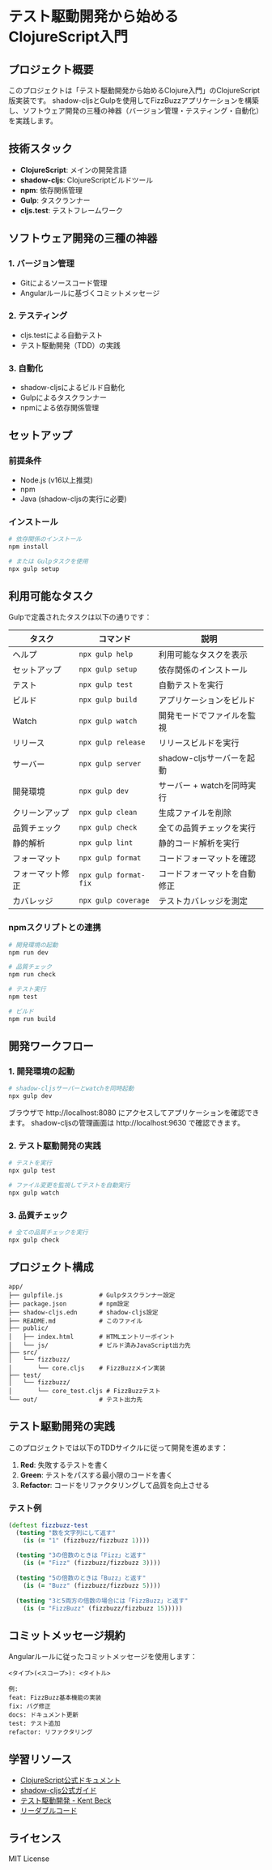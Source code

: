 # テスト駆動開発から始めるClojureScript入門

## プロジェクト概要

このプロジェクトは「テスト駆動開発から始めるClojure入門」のClojureScript版実装です。
shadow-cljsとGulpを使用してFizzBuzzアプリケーションを構築し、ソフトウェア開発の三種の神器（バージョン管理・テスティング・自動化）を実践します。

## 技術スタック

- **ClojureScript**: メインの開発言語
- **shadow-cljs**: ClojureScriptビルドツール
- **npm**: 依存関係管理
- **Gulp**: タスクランナー
- **cljs.test**: テストフレームワーク

## ソフトウェア開発の三種の神器

### 1. バージョン管理
- Gitによるソースコード管理
- Angularルールに基づくコミットメッセージ

### 2. テスティング
- cljs.testによる自動テスト
- テスト駆動開発（TDD）の実践

### 3. 自動化
- shadow-cljsによるビルド自動化
- Gulpによるタスクランナー
- npmによる依存関係管理

## セットアップ

### 前提条件
- Node.js (v16以上推奨)
- npm
- Java (shadow-cljsの実行に必要)

### インストール

```bash
# 依存関係のインストール
npm install

# または Gulpタスクを使用
npx gulp setup
```

## 利用可能なタスク

Gulpで定義されたタスクは以下の通りです：

| タスク | コマンド | 説明 |
|--------|----------|------|
| ヘルプ | `npx gulp help` | 利用可能なタスクを表示 |
| セットアップ | `npx gulp setup` | 依存関係のインストール |
| テスト | `npx gulp test` | 自動テストを実行 |
| ビルド | `npx gulp build` | アプリケーションをビルド |
| Watch | `npx gulp watch` | 開発モードでファイルを監視 |
| リリース | `npx gulp release` | リリースビルドを実行 |
| サーバー | `npx gulp server` | shadow-cljsサーバーを起動 |
| 開発環境 | `npx gulp dev` | サーバー + watchを同時実行 |
| クリーンアップ | `npx gulp clean` | 生成ファイルを削除 |
| 品質チェック | `npx gulp check` | 全ての品質チェックを実行 |
| 静的解析 | `npx gulp lint` | 静的コード解析を実行 |
| フォーマット | `npx gulp format` | コードフォーマットを確認 |
| フォーマット修正 | `npx gulp format-fix` | コードフォーマットを自動修正 |
| カバレッジ | `npx gulp coverage` | テストカバレッジを測定 |

### npmスクリプトとの連携

```bash
# 開発環境の起動
npm run dev

# 品質チェック
npm run check

# テスト実行
npm test

# ビルド
npm run build
```

## 開発ワークフロー

### 1. 開発環境の起動

```bash
# shadow-cljsサーバーとwatchを同時起動
npx gulp dev
```

ブラウザで http://localhost:8080 にアクセスしてアプリケーションを確認できます。
shadow-cljsの管理画面は http://localhost:9630 で確認できます。

### 2. テスト駆動開発の実践

```bash
# テストを実行
npx gulp test

# ファイル変更を監視してテストを自動実行
npx gulp watch
```

### 3. 品質チェック

```bash
# 全ての品質チェックを実行
npx gulp check
```

## プロジェクト構成

```
app/
├── gulpfile.js          # Gulpタスクランナー設定
├── package.json         # npm設定
├── shadow-cljs.edn      # shadow-cljs設定
├── README.md            # このファイル
├── public/
│   ├── index.html       # HTMLエントリーポイント
│   └── js/              # ビルド済みJavaScript出力先
├── src/
│   └── fizzbuzz/
│       └── core.cljs    # FizzBuzzメイン実装
├── test/
│   └── fizzbuzz/
│       └── core_test.cljs # FizzBuzzテスト
└── out/                 # テスト出力先
```

## テスト駆動開発の実践

このプロジェクトでは以下のTDDサイクルに従って開発を進めます：

1. **Red**: 失敗するテストを書く
2. **Green**: テストをパスする最小限のコードを書く
3. **Refactor**: コードをリファクタリングして品質を向上させる

### テスト例

```clojure
(deftest fizzbuzz-test
  (testing "数を文字列にして返す"
    (is (= "1" (fizzbuzz/fizzbuzz 1))))
  
  (testing "3の倍数のときは「Fizz」と返す"
    (is (= "Fizz" (fizzbuzz/fizzbuzz 3))))
  
  (testing "5の倍数のときは「Buzz」と返す"
    (is (= "Buzz" (fizzbuzz/fizzbuzz 5))))
  
  (testing "3と5両方の倍数の場合には「FizzBuzz」と返す"
    (is (= "FizzBuzz" (fizzbuzz/fizzbuzz 15)))))
```

## コミットメッセージ規約

Angularルールに従ったコミットメッセージを使用します：

```
<タイプ>(<スコープ>): <タイトル>

例:
feat: FizzBuzz基本機能の実装
fix: バグ修正
docs: ドキュメント更新
test: テスト追加
refactor: リファクタリング
```

## 学習リソース

- [ClojureScript公式ドキュメント](https://clojurescript.org/)
- [shadow-cljs公式ガイド](https://shadow-cljs.github.io/docs/UsersGuide.html)
- [テスト駆動開発 - Kent Beck](https://www.amazon.co.jp/dp/4274217884)
- [リーダブルコード](https://www.amazon.co.jp/dp/4873115655)

## ライセンス

MIT License
